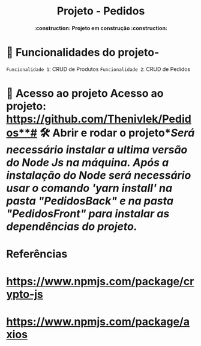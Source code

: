 <h1 align="center"> Projeto - Pedidos </h1>
<h4 align="center">:construction:  Projeto em construção  :construction:</h4>

# :hammer: Funcionalidades do projeto-

`Funcionalidade 1`: CRUD de Produtos
`Funcionalidade 2`: CRUD de Pedidos

# 📁 Acesso ao projeto Acesso ao projeto: https://github.com/Thenivlek/Pedidos**# 🛠️ Abrir e rodar o projeto\*_Será necessário instalar a ultima versão do Node Js na máquina. Após a instalação do Node será necessário usar o comando 'yarn install' na pasta "PedidosBack" e na pasta "PedidosFront" para instalar as dependências do projeto._

# Referências

# https://www.npmjs.com/package/crypto-js

# https://www.npmjs.com/package/axios
